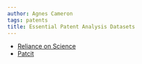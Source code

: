 ```yaml
---
author: Agnes Cameron
tags: patents
title: Essential Patent Analysis Datasets
---
```


* [Reliance on Science](/datasets/rons)
* [Patcit](/datasets/patcit)